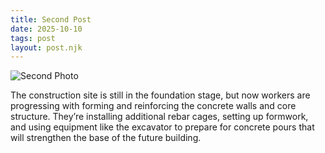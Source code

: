 ```yaml
---
title: Second Post 
date: 2025-10-10
tags: post
layout: post.njk
---
```


<img src="/Photos/10.png" alt="Second Photo" class="post-image">

The construction site is still in the foundation stage, but now workers are progressing with forming and reinforcing the concrete walls and core structure. They’re installing additional rebar cages, setting up formwork, and using equipment like the excavator to prepare for concrete pours that will strengthen the base of the future building.